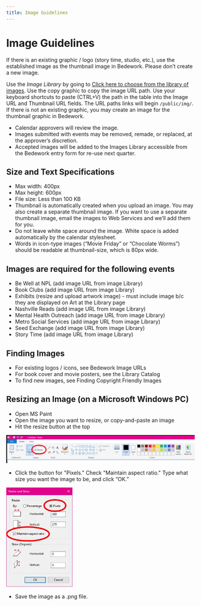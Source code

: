 ```yaml
---
title: Image Guidelines
---
```


# Image Guidelines

If there is an existing graphic / logo (story time, studio, etc.), use the established image as the thumbnail image in Bedework. Please don’t create a new image.

Use the _Image Library_ by going to <u>[Click here to choose from the library of images](../series-logos/)</u>. Use the copy graphic to copy the image URL path. Use your keyboard shortcuts to paste (CTRL+V) the path in the table into the Image URL and Thumbnail URL fields. The URL paths links will begin `/public/img/`. If there is not an existing graphic, you may create an image for the thumbnail graphic in Bedework.

- Calendar approvers will review the image.
- Images submitted with events may be removed, remade, or replaced, at the approver’s discretion.
- Accepted images will be added to the Images Library accessible from the Bedework entry form for re-use next quarter.

## Size and Text Specifications

- Max width: 400px
- Max height: 600px
- File size: Less than 100 KB
- Thumbnail is automatically created when you upload an image. You may also create a separate thumbnail image. If you want to use a separate thumbnail image, email the images to Web Services and we’ll add them for you.
- Do not leave white space around the image. White space is added automatically by the calendar stylesheet.
- Words in icon-type images (“Movie Friday” or “Chocolate Worms”) should be readable at thumbnail-size, which is 80px wide.

## Images are required for the following events

- Be Well at NPL (add image URL from image Library)
- Book Clubs (add image URL from image Library)
- Exhibits (resize and upload artwork image) - must include image b/c they are displayed on Art at the Library page
- Nashville Reads (add image URL from image Library)
- Mental Health Outreach (add image URL from image Library)
- Metro Social Services (add image URL from image Library)
- Seed Exchange (add image URL from image Library)
- Story Time (add image URL from image Library)

## Finding Images

- For existing logos / icons, see Bedework Image URLs
- For book cover and movie posters, see the Library Catalog
- To find new images, see Finding Copyright Friendly Images

## Resizing an Image (on a Microsoft Windows PC)

- Open MS Paint
- Open the image you want to resize, or copy-and-paste an image
- Hit the resize button at the top

![img "resize image"](../img/paint-resize.jpg)

- Click the button for "Pixels." Check "Maintain aspect ratio." Type what size you want the image to be, and click “OK.”

![img "resize skew"](../img/paint-resize-skew.jpg)

- Save the image as a .png file.
